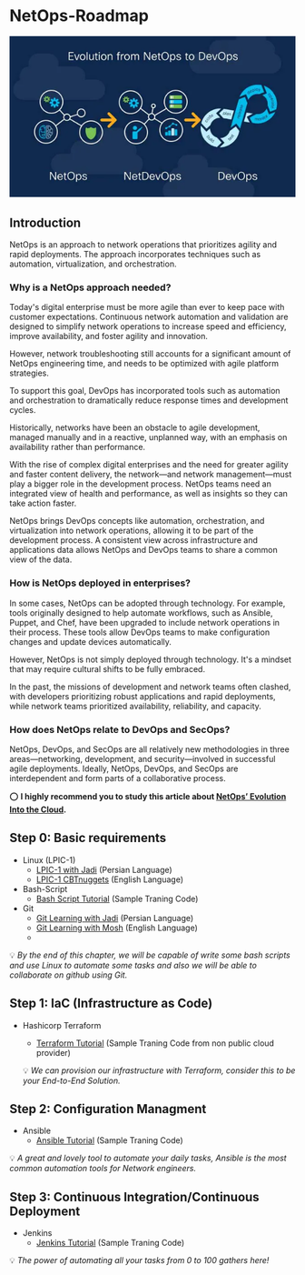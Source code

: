 # NetOps-Roadmap

<p align="center">
 <img alt="NetOps Logo" src="image/netops.webp">
</p>

## Introduction
NetOps is an approach to network operations that prioritizes agility and rapid deployments. The approach incorporates techniques such as automation, virtualization, and orchestration.

### Why is a NetOps approach needed?
Today's digital enterprise must be more agile than ever to keep pace with customer expectations. Continuous network automation and validation are designed to simplify network operations to increase speed and efficiency, improve availability, and foster agility and innovation.

However, network troubleshooting still accounts for a significant amount of NetOps engineering time, and needs to be optimized with agile platform strategies.

To support this goal, DevOps has incorporated tools such as automation and orchestration to dramatically reduce response times and development cycles.

Historically, networks have been an obstacle to agile development, managed manually and in a reactive, unplanned way, with an emphasis on availability rather than performance.

With the rise of complex digital enterprises and the need for greater agility and faster content delivery, the network—and network management—must play a bigger role in the development process. NetOps teams need an integrated view of health and performance, as well as insights so they can take action faster.

NetOps brings DevOps concepts like automation, orchestration, and virtualization into network operations, allowing it to be part of the development process. A consistent view across infrastructure and applications data allows NetOps and DevOps teams to share a common view of the data.

### How is NetOps deployed in enterprises?
In some cases, NetOps can be adopted through technology. For example, tools originally designed to help automate workflows, such as Ansible, Puppet, and Chef, have been upgraded to include network operations in their process. These tools allow DevOps teams to make configuration changes and update devices automatically.

However, NetOps is not simply deployed through technology. It's a mindset that may require cultural shifts to be fully embraced.

In the past, the missions of development and network teams often clashed, with developers prioritizing robust applications and rapid deployments, while network teams prioritized availability, reliability, and capacity.

### How does NetOps relate to DevOps and SecOps?
NetOps, DevOps, and SecOps are all relatively new methodologies in three areas—networking, development, and security—involved in successful agile deployments. Ideally, NetOps, DevOps, and SecOps are interdependent and form parts of a collaborative process.

⭕️ **I highly recommend you to study this article about [NetOps’ Evolution Into the Cloud](https://blogs.cisco.com/datacenter/netops-evolution-into-the-cloud).**


## Step 0: Basic requirements
- Linux (LPIC-1)
    - [LPIC-1 with Jadi](https://maktabkhooneh.org/course/%D8%A2%D9%85%D9%88%D8%B2%D8%B4-%D8%B1%D8%A7%DB%8C%DA%AF%D8%A7%D9%86-%D8%A2%D8%B2%D9%85%D9%88%D9%86-LPIC1-mk711/) (Persian Language)
    - [LPIC-1 CBTnuggets](https://www.cbtnuggets.com/it-training/linux/lpic-1-linux-administrator) (English Language)
- Bash-Script
    - [Bash Script Tutorial](https://github.com/ahmadalibagheri/bash-script-tutorial) (Sample Traning Code)
- Git
    - [Git Learning with Jadi](https://faradars.org/courses/fvgit9609-git-github-gitlab) (Persian Language) 
    - [Git Learning with Mosh](https://codewithmosh.com/p/the-ultimate-git-course) (English Language) 
    - 
 💡 *By the end of this chapter, we will be capable of write some bash scripts and use Linux to automate some tasks and also we will be able to collaborate on github using Git.*
 
## Step 1: IaC (Infrastructure as Code)
- Hashicorp Terraform 
    - [Terraform Tutorial](https://github.com/ahmadalibagheri/terraform-tutorial) (Sample Traning Code from non public cloud provider)
  
  💡 *We can provision our infrastructure with Terraform, consider this to be your End-to-End Solution.*

## Step 2: Configuration Managment
- Ansible
    - [Ansible Tutorial](https://github.com/ahmadalibagheri/ansible-tutorial) (Sample Traning Code)

💡 *A great and lovely tool to automate your daily tasks, Ansible is the most common automation tools for Network engineers.*

## Step 3: Continuous Integration/Continuous Deployment
- Jenkins
    - [Jenkins Tutorial](https://github.com/ahmadalibagheri/jenkins-tutorial) (Sample Traning Code)
 
 💡 *The power of automating all your tasks from 0 to 100 gathers here!*

